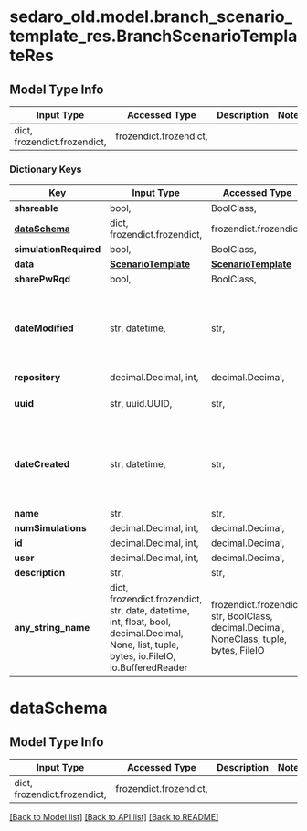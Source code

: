 # sedaro_old.model.branch_scenario_template_res.BranchScenarioTemplateRes

## Model Type Info
Input Type | Accessed Type | Description | Notes
------------ | ------------- | ------------- | -------------
dict, frozendict.frozendict,  | frozendict.frozendict,  |  | 

### Dictionary Keys
Key | Input Type | Accessed Type | Description | Notes
------------ | ------------- | ------------- | ------------- | -------------
**shareable** | bool,  | BoolClass,  |  | 
**[dataSchema](#dataSchema)** | dict, frozendict.frozendict,  | frozendict.frozendict,  |  | 
**simulationRequired** | bool,  | BoolClass,  |  | 
**data** | [**ScenarioTemplate**](ScenarioTemplate.md) | [**ScenarioTemplate**](ScenarioTemplate.md) |  | 
**sharePwRqd** | bool,  | BoolClass,  |  | 
**dateModified** | str, datetime,  | str,  |  | value must conform to RFC-3339 date-time
**repository** | decimal.Decimal, int,  | decimal.Decimal,  |  | 
**uuid** | str, uuid.UUID,  | str,  |  | value must be a uuid
**dateCreated** | str, datetime,  | str,  |  | value must conform to RFC-3339 date-time
**name** | str,  | str,  |  | 
**numSimulations** | decimal.Decimal, int,  | decimal.Decimal,  |  | 
**id** | decimal.Decimal, int,  | decimal.Decimal,  |  | 
**user** | decimal.Decimal, int,  | decimal.Decimal,  |  | 
**description** | str,  | str,  |  | [optional] 
**any_string_name** | dict, frozendict.frozendict, str, date, datetime, int, float, bool, decimal.Decimal, None, list, tuple, bytes, io.FileIO, io.BufferedReader | frozendict.frozendict, str, BoolClass, decimal.Decimal, NoneClass, tuple, bytes, FileIO | any string name can be used but the value must be the correct type | [optional]

# dataSchema

## Model Type Info
Input Type | Accessed Type | Description | Notes
------------ | ------------- | ------------- | -------------
dict, frozendict.frozendict,  | frozendict.frozendict,  |  | 

[[Back to Model list]](../../README.md#documentation-for-models) [[Back to API list]](../../README.md#documentation-for-api-endpoints) [[Back to README]](../../README.md)


